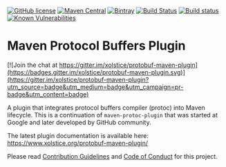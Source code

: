 [![GitHub license](https://img.shields.io/badge/license-Apache%202-blue.svg)](https://raw.githubusercontent.com/xolstice/protobuf-maven-plugin/master/LICENSE)
[![Maven Central](https://img.shields.io/maven-central/v/org.xolstice.maven.plugins/protobuf-maven-plugin.svg)](https://repo1.maven.org/maven2/org/xolstice/maven/plugins/protobuf-maven-plugin/)
[![Bintray](https://img.shields.io/bintray/v/xolstice/maven/protobuf-maven-plugin.svg)](https://bintray.com/xolstice/maven/protobuf-maven-plugin/)
[![Build Status](https://travis-ci.com/xolstice/protobuf-maven-plugin.svg?branch=master)](https://travis-ci.com/xolstice/protobuf-maven-plugin)
[![Build status](https://ci.appveyor.com/api/projects/status/u8mxkjcs1xl1s3om/branch/master?svg=true)](https://ci.appveyor.com/project/xolstice/protobuf-maven-plugin/branch/master)
[![Known Vulnerabilities](https://snyk.io/test/github/xolstice/protobuf-maven-plugin/badge.svg)](https://snyk.io/test/github/xolstice/protobuf-maven-plugin)

# Maven Protocol Buffers Plugin

[![Join the chat at https://gitter.im/xolstice/protobuf-maven-plugin](https://badges.gitter.im/xolstice/protobuf-maven-plugin.svg)](https://gitter.im/xolstice/protobuf-maven-plugin?utm_source=badge&utm_medium=badge&utm_campaign=pr-badge&utm_content=badge)

A plugin that integrates protocol buffers compiler (protoc) into Maven lifecycle.
This is a continuation of `maven-protoc-plugin` that was started at Google
and later developed by GitHub community.

The latest plugin documentation is available here:
https://www.xolstice.org/protobuf-maven-plugin/

Please read [Contribution Guidelines](docs/CONTRIBUTING.md) and [Code of Conduct](docs/CODE_OF_CONDUCT.md) for this project.
